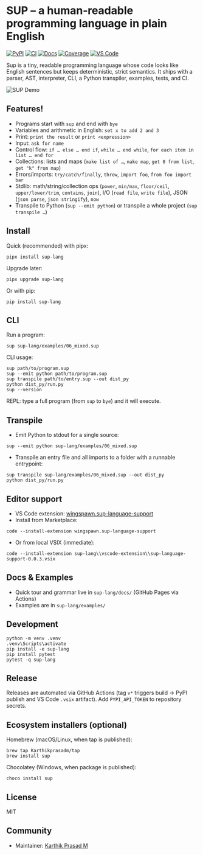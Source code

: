 SUP – a human‑readable programming language in plain English
===========================================================

[![PyPI](https://img.shields.io/pypi/v/sup-lang)](https://pypi.org/project/sup-lang/) [![CI](https://github.com/Karthikprasadm/Sup/actions/workflows/ci.yml/badge.svg)](https://github.com/Karthikprasadm/Sup/actions/workflows/ci.yml) [![Docs](https://img.shields.io/badge/docs-online-blue)](https://karthikprasadm.github.io/Sup/) [![Coverage](https://img.shields.io/codecov/c/github/Karthikprasadm/Sup)](https://codecov.io/gh/Karthikprasadm/Sup) [![VS Code](https://img.shields.io/visual-studio-marketplace/v/wingspawn.sup-language-support?label=VS%20Code%20Extension)](https://marketplace.visualstudio.com/items?itemName=wingspawn.sup-language-support)

Sup is a tiny, readable programming language whose code looks like English sentences but keeps deterministic, strict semantics. It ships with a parser, AST, interpreter, CLI, a Python transpiler, examples, tests, and CI.

![SUP Demo](assets/demo.gif)

Features!
--------
- Programs start with `sup` and end with `bye`
- Variables and arithmetic in English: `set x to add 2 and 3`
- Print: `print the result` or `print <expression>`
- Input: `ask for name`
- Control flow: `if … else … end if`, `while … end while`, `for each item in list … end for`
- Collections: lists and maps (`make list of …`, `make map`, `get 0 from list`, `get "k" from map`)
- Errors/imports: `try/catch/finally`, `throw`, `import foo`, `from foo import bar`
- Stdlib: math/string/collection ops (`power`, `min/max`, `floor/ceil`, `upper/lower/trim`, `contains`, `join`), I/O (`read file`, `write file`), JSON (`json parse`, `json stringify`), `now`
- Transpile to Python (`sup --emit python`) or transpile a whole project (`sup transpile …`)

Install
-------
Quick (recommended) with pipx:
```
pipx install sup-lang
```
Upgrade later:
```
pipx upgrade sup-lang
```

Or with pip:
```
pip install sup-lang
```

CLI
---
Run a program:
```
sup sup-lang/examples/06_mixed.sup
```

CLI usage:
```
sup path/to/program.sup
sup --emit python path/to/program.sup
sup transpile path/to/entry.sup --out dist_py
python dist_py/run.py
sup --version
```

REPL: type a full program (from `sup` to `bye`) and it will execute.

Transpile
---------
- Emit Python to stdout for a single source:
```
sup --emit python sup-lang/examples/06_mixed.sup
```
- Transpile an entry file and all imports to a folder with a runnable entrypoint:
```
sup transpile sup-lang/examples/06_mixed.sup --out dist_py
python dist_py/run.py
```

Editor support
--------------
- VS Code extension: [wingspawn.sup-language-support](https://marketplace.visualstudio.com/items?itemName=wingspawn.sup-language-support)
- Install from Marketplace:
```
code --install-extension wingspawn.sup-language-support
```
- Or from local VSIX (immediate):
```
code --install-extension sup-lang\\vscode-extension\\sup-language-support-0.0.3.vsix
```

Docs & Examples
---------------
- Quick tour and grammar live in `sup-lang/docs/` (GitHub Pages via Actions)
- Examples are in `sup-lang/examples/`

Development
-----------
```
python -m venv .venv
.venv\Scripts\activate
pip install -e sup-lang
pip install pytest
pytest -q sup-lang
```

Release
-------
Releases are automated via GitHub Actions (tag `v*` triggers build → PyPI publish and VS Code `.vsix` artifact). Add `PYPI_API_TOKEN` to repository secrets.

Ecosystem installers (optional)
-------------------------------
Homebrew (macOS/Linux, when tap is published):
```
brew tap Karthikprasadm/tap
brew install sup
```

Chocolatey (Windows, when package is published):
```
choco install sup
```

License
-------
MIT

Community
---------
- Maintainer: [Karthik Prasad M](https://www.linkedin.com/in/karthik-prasad-m/)


